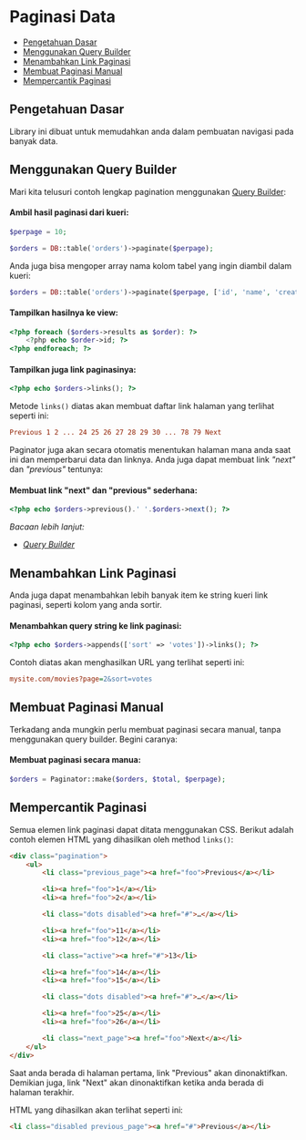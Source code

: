 # Paginasi Data

<!-- MarkdownTOC autolink="true" autoanchor="true" levels="2,3" bracket="round" lowercase="only_ascii" -->

-   [Pengetahuan Dasar](#pengetahuan-dasar)
-   [Menggunakan Query Builder](#menggunakan-query-builder)
-   [Menambahkan Link Paginasi](#menambahkan-link-paginasi)
-   [Membuat Paginasi Manual](#membuat-paginasi-manual)
-   [Mempercantik Paginasi](#mempercantik-paginasi)

<!-- /MarkdownTOC -->

<a id="pengetahuan-dasar"></a>

## Pengetahuan Dasar

Library ini dibuat untuk memudahkan anda dalam pembuatan navigasi pada banyak data.

<a id="menggunakan-query-builder"></a>

## Menggunakan Query Builder

Mari kita telusuri contoh lengkap pagination menggunakan [Query Builder](/docs/id/database/magic):

#### Ambil hasil paginasi dari kueri:

```php
$perpage = 10;

$orders = DB::table('orders')->paginate($perpage);
```

Anda juga bisa mengoper array nama kolom tabel yang ingin diambil dalam kueri:

```php
$orders = DB::table('orders')->paginate($perpage, ['id', 'name', 'created_at']);
```

#### Tampilkan hasilnya ke view:

```php
<?php foreach ($orders->results as $order): ?>
	<?php echo $order->id; ?>
<?php endforeach; ?>
```

#### Tampilkan juga link paginasinya:

```php
<?php echo $orders->links(); ?>
```

Metode `links()` diatas akan membuat daftar link halaman yang terlihat seperti ini:

```ini
Previous 1 2 ... 24 25 26 27 28 29 30 ... 78 79 Next
```

Paginator juga akan secara otomatis menentukan halaman mana anda saat ini dan memperbarui data
dan linknya. Anda juga dapat membuat link _"next"_ dan _"previous"_ tentunya:

#### Membuat link "next" dan "previous" sederhana:

```php
<?php echo $orders->previous().' '.$orders->next(); ?>
```

_Bacaan lebih lanjut:_

-   _[Query Builder](/docs/id/database/magic)_

<a id="menambahkan-link-paginasi"></a>

## Menambahkan Link Paginasi

Anda juga dapat menambahkan lebih banyak item ke string kueri link paginasi, seperti
kolom yang anda sortir.

#### Menambahkan query string ke link paginasi:

```php
<?php echo $orders->appends(['sort' => 'votes'])->links(); ?>
```

Contoh diatas akan menghasilkan URL yang terlihat seperti ini:

```ini
mysite.com/movies?page=2&sort=votes
```

<a id="membuat-paginasi-manual"></a>

## Membuat Paginasi Manual

Terkadang anda mungkin perlu membuat paginasi secara manual, tanpa menggunakan query builder.
Begini caranya:

#### Membuat paginasi secara manua:

```php
$orders = Paginator::make($orders, $total, $perpage);
```

<a id="mempercantik-paginasi"></a>

## Mempercantik Paginasi

Semua elemen link paginasi dapat ditata menggunakan CSS. Berikut adalah contoh elemen HTML
yang dihasilkan oleh method `links()`:

```html
<div class="pagination">
	<ul>
		<li class="previous_page"><a href="foo">Previous</a></li>

		<li><a href="foo">1</a></li>
		<li><a href="foo">2</a></li>

		<li class="dots disabled"><a href="#">…</a></li>

		<li><a href="foo">11</a></li>
		<li><a href="foo">12</a></li>

		<li class="active"><a href="#">13</li>

		<li><a href="foo">14</a></li>
		<li><a href="foo">15</a></li>

		<li class="dots disabled"><a href="#">…</a></li>

		<li><a href="foo">25</a></li>
		<li><a href="foo">26</a></li>

		<li class="next_page"><a href="foo">Next</a></li>
	</ul>
</div>
```

Saat anda berada di halaman pertama, link "Previous" akan dinonaktifkan. Demikian juga,
link "Next" akan dinonaktifkan ketika anda berada di halaman terakhir.

HTML yang dihasilkan akan terlihat seperti ini:

```html
<li class="disabled previous_page"><a href="#">Previous</a></li>
```
